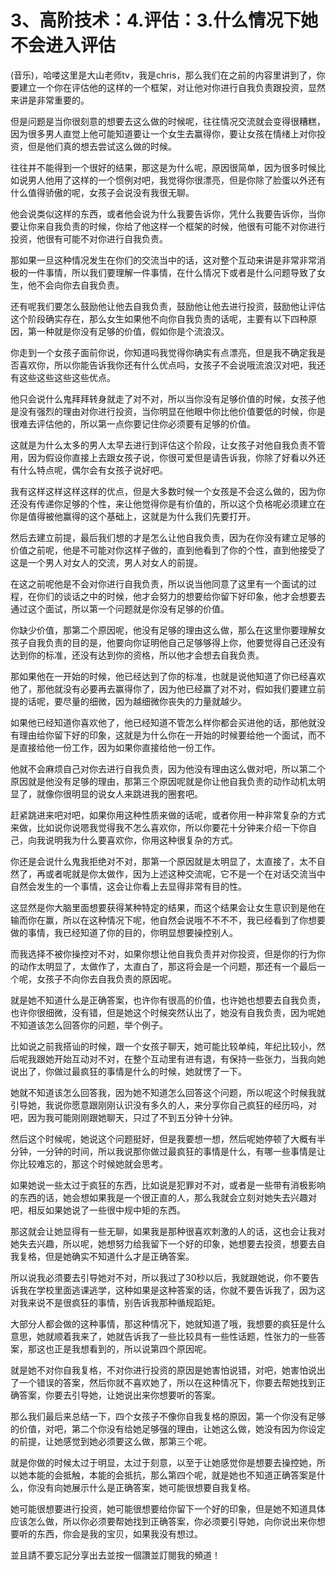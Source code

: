 # 3、高阶技术：4.评估：3.什么情况下她不会进入评估

(音乐)，哈喽这里是大山老师tv，我是chris，那么我们在之前的内容里讲到了，你要建立一个你在评估他的这样的一个框架，对让他对你进行自我负责跟投资，显然来讲是非常重要的。

但是问题是当你很刻意的想要去这么做的时候呢，往往情况交流就会变得很糟糕，因为很多男人直觉上他可能知道要让一个女生去赢得你，要让女孩在情绪上对你投资，但是他们真的想去尝试这么做的时候。

往往并不能得到一个很好的结果，那这是为什么呢，原因很简单，因为很多时候比如说男人他用了这样的一个惯例对吧，我觉得你很漂亮，但是你除了脸蛋以外还有什么值得骄傲的呢，女孩子会说没有我很无聊。

他会说类似这样的东西，或者他会说为什么我要告诉你，凭什么我要告诉你，当你要让你来自我负责的时候，你给了他这样一个框架的时候，他很有可能不对你进行投资，他很有可能不对你进行自我负责。

那如果一旦这种情况发生在你们的交流当中的话，这对整个互动来讲是非常非常消极的一件事情，所以我们要理解一件事情，在什么情况下或者是什么问题导致了女生，他不会向你去自我负责。

还有呢我们要怎么鼓励他让他去自我负责，鼓励他让他去进行投资，鼓励他让评估这个阶段确实存在，那么女生如果他不向你自我负责的话呢，主要有以下四种原因，第一种就是你没有足够的价值，假如你是个流浪汉。

你走到一个女孩子面前你说，你知道吗我觉得你确实有点漂亮，但是我不确定我是否喜欢你，所以你能告诉我你还有什么优点吗，女孩子不会说哦流浪汉对吧，我还有这些这些这些这些优点。

他只会说什么鬼拜拜转身就走了对不对，所以当你没有足够价值的时候，女孩子他是没有强烈的理由对你进行投资，当你明显在他眼中你比他价值要低的时候，你是很难去评估他的，所以第一点你要记住你必须要有足够的价值。

这就是为什么太多的男人太早去进行到评估这个阶段，让女孩子对他自我负责不管用，因为假设你直接上去跟女孩子说，你很可爱但是请告诉我，你除了好看以外还有什么特点呢，偶尔会有女孩子说好吧。

我有这样这样这样这样的优点，但是大多数时候一个女孩是不会这么做的，因为你还没有传递你足够的个性，来让他觉得你是有价值的，所以这个负格呢必须建立在你是值得被他赢得的这个基础上，这就是为什么我们先要打开。

然后去建立前提，最后我们想的才是怎么让他自我负责，因为在你没有建立足够的价值之前呢，他是不可能对你这样子做的，直到他看到了你的个性，直到他接受了这是一个男人对女人的交流，男人对女人的前提。

在这之前呢他是不会对你进行自我负责，所以说当他同意了这里有一个面试的过程，在你们的谈话之中的时候，他才会努力的想要给你留下好印象，他才会想要去通过这个面试，所以第一个问题就是你没有足够的价值。

你缺少价值，那第二个原因呢，他没有足够的理由这么做，那么在这里你要理解女孩子自我负责的目的是，他要向你证明他自己足够够得上你，他要觉得自己还没有达到你的标准，还没有达到你的资格，所以他才会想去自我负责。

那如果他在一开始的时候，他已经达到了你的标准，也就是说他知道了你已经喜欢他了，那他就没有必要再去赢得你了，因为他已经赢了对不对，假如我们要建立前提的话呢，要尽量的细微，因为越细微你丧失的力量就越少。

如果他已经知道你喜欢他了，他已经知道不管怎么样你都会买进他的话，那他就没有理由给你留下好的印象，这就是为什么你在一开始的时候要给他一个面试，而不是直接给他一份工作，因为如果你直接给他一份工作。

他就不会麻烦自己对你去进行自我负责，因为他没有理由这么做对吧，所以第二个原因就是他没有足够的理由，那第三个原因呢就是你让他自我负责的动作动机太明显了，就像你很明显的说女人来跳进我的圈套吧。

赶紧跳进来吧对吧，如果你用这种性质来做的话呢，或者你用一种非常复杂的方式来做，比如说你说嗯我觉得我不怎么喜欢你，所以你要花十分钟来介绍一下你自己，向我说明我为什么要喜欢你，你用这种很复杂的方式。

你还是会说什么鬼我拒绝对不对，那第一个原因就是太明显了，太直接了，太不自然了，再或者呢就是你太做作，因为上述这种交流呢，它不是一个在对话交流当中自然会发生的一个事情，这会让你看上去显得非常有目的性。

这显然是你大脑里面想要获得某种特定的结果，而这个结果会让女生意识到是他在输而你在赢，所以在这种情况下呢，他自然会说哦不不不不，我已经看到了你想要做的事情，我已经知道了你的目的，你明显想要操控别人。

而我选择不被你操控对不对，如果你想让他自我负责并对你投资，但是你的行为你的动作太明显了，太做作了，太直白了，那这将会是一个问题，那还有一个最后一个呢，女孩子不向你去自我负责的原因呢。

就是她不知道什么是正确答案，也许你有很高的价值，也许她也想要去自我负责，也许你很细微，没有错，但是她这个时候突然认出了，她没有自我负责，因为呢她不知道该怎么回答你的问题，举个例子。

比如说之前我搭讪的时候，跟一个女孩子聊天，她可能比较单纯，年纪比较小，然后呢我跟她开始互动对不对，在整个互动里有进有退，有保持一些张力，当我向她说出了，你做过最疯狂的事情是什么的时候，她就愣了一下。

她就不知道该怎么回答我，因为她不知道怎么回答这个问题，所以呢这个时候我就引导她，我说你愿意跟刚刚认识没有多久的人，来分享你自己疯狂的经历吗，对吧，因为我可能刚刚跟她聊天，只过了不到五分钟十分钟。

然后这个时候呢，她说这个问题挺好，但是我要想一想，然后呢她停顿了大概有半分钟，一分钟的时间，所以我说那你做过最疯狂的事情是什么，有哪一些事情是让你比较难忘的，那这个时候她就会思考。

如果她说一些太过于疯狂的东西，比如说是犯罪对不对，或者是一些带有消极影响的东西的话，她会想如果我是一个很正直的人，那么我就会立刻对她失去兴趣对吧，相反如果她说了一些很中规中矩的东西。

那这就会让她显得有一些无聊，如果我是那种很喜欢刺激的人的话，这也会让我对她失去兴趣，所以呢，她想努力给我留下一个好的印象，她想要去投资，想要去自我复格，但是她确实不知道什么才是正确答案。

所以说我必须要去引导她对不对，所以我过了30秒以后，我就跟她说，你不要告诉我在学校里面逃课逃学，这种如果是这种答案的话，你就不要告诉我了，因为这对我来说不是很疯狂的事情，别告诉我那种循规蹈矩。

大部分人都会做的这种事情，那这种情况下，她就知道了哦，我想要的疯狂是什么意思，她就顺着我来了，她就告诉我了一些比较具有一些性话题，性张力的一些答案，那这也正是我想看到的，所以说第四个原因呢。

就是她不对你自我复格，不对你进行投资的原因是她害怕说错，对吧，她害怕说出了一个错误的答案，然后你就不喜欢她了，所以在这种情况下，你要去帮她找到正确答案，你要去引导她，让她说出来你想要听的答案。

那么我们最后来总结一下，四个女孩子不像你自我复格的原因，第一个你没有足够的价值，对吧，第二个你没有给她足够强的理由，让她这么做，她没有因为你设定的前提，让她感觉到她必须要这么做，那第三个呢。

就是你做的时候太过于明显，太过于刻意，以至于让她感觉你是想要去操控她，所以她本能的会抵触，本能的会抵抗，那么第四个呢，就是她也不知道正确答案是什么，你没有向她展示什么是正确答案，她可能很想要自我复格。

她可能很想要进行投资，她可能很想要给你留下一个好的印象，但是她不知道具体应该怎么做，所以你必须要帮她找到正确答案，你必须要引导她，向你说出来你想要听的东西，你会是我的宝贝，如果我没有想过。

並且請不要忘記分享出去並按一個讚並訂閱我的頻道！